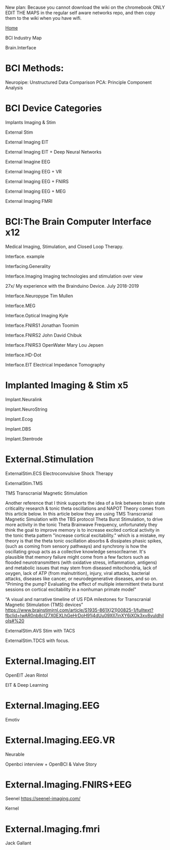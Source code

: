 New plan: Because you cannot download the wiki on the chromebook ONLY EDIT THE MAPS in the regular self aware networks repo, and then copy them to the wiki when you have wifi.

[Home](https://github.com/v5ma/selfawarenetworks/wiki)

BCI Industry Map

Brain.Interface

# BCI Methods:
Neuropipe: Unstructured Data Comparison
PCA: Principle Component Analysis

# BCI Device Categories

Implants Imaging & Stim

External Stim

External Imaging EIT

External Imaging EIT + Deep Neural Networks

External Imagine EEG

External Imaging EEG + VR

External Imaging EEG + FNIRS

External Imaging EEG + MEG

External Imaging FMRI


# BCI:The Brain Computer Interface x12
Medical Imaging, Stimulation, and Closed Loop Therapy.

Interface. example

Interfacing.Generality 

Interface.Imaging Imaging technologies and stimulation over view

27x/ My experience with the Brainduino Device. July 2018-2019

Interface.Neuropype Tim Mullen

Interface.MEG

Interface.Optical Imaging Kyle

Interface.FNIRS1 Jonathan Toomim

Interface.FNIRS2 John David Chibuk

Interface.FNIRS3 OpenWater Mary Lou Jepsen

Interface.HD-Dot

Interface.EIT Electrical Impedance Tomography

# Implanted Imaging & Stim x5
Implant.Neuralink

Implant.NeuroString

Implant.Ecog

Implant.DBS

Implant.Stentrode

# External.Stimulation
ExternalStim.ECS Electroconvulsive Shock Therapy

ExternalStim.TMS

TMS Transcranial Magnetic Stimulation


Another reference that I think supports the idea of a link between brain state criticality research & tonic theta oscillations and NAPOT Theory comes from this article below. In this article below they are using TMS Transcranial Magnetic Simulation with the TBS protocol Theta Burst Stimulation, to drive more activity in the tonic Theta Brainwave Frequency, unfortunately they think the goal to improve memory is to increase excited cortical activity in the tonic theta pattern "increase cortical excitability." which is a mistake, my theory is that the theta tonic oscillation absorbs & dissipates phasic spikes, (such as coming from sensory pathways) and synchrony is how the oscillating group acts as a collective knowledge sensor/learner. It's plausible that memory failure might come from a few factors such as flooded neurotransmitters (with oxidative stress, inflammation, antigens) and metabolic issues that may stem from diseased mitochondria, lack of oxygen, lack of ATP (from malnutrition), injury, viral attacks, bacterial attacks, diseases like cancer, or neurodegenerative diseases, and so on.
"Priming the pump? Evaluating the effect of multiple intermittent theta burst sessions on cortical excitability in a nonhuman primate model"

“A visual and narrative timeline of US FDA milestones for Transcranial Magnetic Stimulation (TMS) devices”
https://www.brainstimjrnl.com/article/S1935-861X(21)00825-1/fulltext?fbclid=IwAR0nb8cIZ7X0EXLhGeHrDoH91j4dUu09XIl7inXY6jXOk3xv8vuldhjloIs#%20


ExternalStim.AVS Stim with TACS

ExternalStim.TDCS with focus.

# External.Imaging.EIT
OpenEIT Jean Rintol

EIT & Deep Learning

# External.Imaging.EEG
Emotiv

# External.Imaging.EEG.VR
Neurable

Openbci interview + OpenBCI & Valve Story

# External.Imaging.FNIRS+EEG

Seenel
https://seenel-imaging.com/

Kernel

# External.Imaging.fmri
Jack Gallant